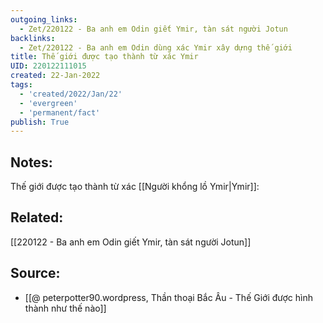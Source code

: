```yaml
---
outgoing_links:
  - Zet/220122 - Ba anh em Odin giết Ymir, tàn sát người Jotun
backlinks:
  - Zet/220122 - Ba anh em Odin dùng xác Ymir xây dựng thế giới
title: Thế giới được tạo thành từ xác Ymir
UID: 220122111015
created: 22-Jan-2022
tags:
  - 'created/2022/Jan/22'
  - 'evergreen'
  - 'permanent/fact'
publish: True
---
```

## Notes:
Thế giới được tạo thành từ xác [[Người khổng lồ Ymir|Ymir]]:

## Related:
[[220122 - Ba anh em Odin giết Ymir, tàn sát người Jotun]]

## Source:
- [[@ peterpotter90.wordpress, Thần thoại Bắc Âu - Thế Giới được hình thành như thế nào]]


